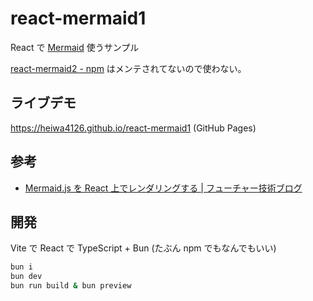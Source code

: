# react-mermaid1

React で [Mermaid](http://mermaid.js.org/) 使うサンプル

[react-mermaid2 - npm](https://www.npmjs.com/package/react-mermaid2)
はメンテされてないので使わない。

## ライブデモ

<https://heiwa4126.github.io/react-mermaid1> (GitHub Pages)

## 参考

- [Mermaid.js を React 上でレンダリングする | フューチャー技術ブログ](https://future-architect.github.io/articles/20221027a/)

## 開発

Vite で React で TypeScript + Bun
(たぶん npm でもなんでもいい)

```sh
bun i
bun dev
bun run build & bun preview
```
